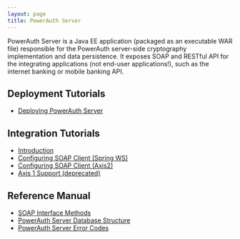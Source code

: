 ```yaml
---
layout: page
title: PowerAuth Server
---
```


PowerAuth Server is a Java EE application (packaged as an executable WAR file) responsible for the PowerAuth server-side cryptography implementation and data persistence. It exposes SOAP and RESTful API for the integrating applications (not end-user applications!), such as the internet banking or mobile banking API.

## Deployment Tutorials

- [Deploying PowerAuth Server](./Deploying-PowerAuth-Server.md)

## Integration Tutorials

- [Introduction](./Using-SOAP-Service-Client.md)
- [Configuring SOAP Client (Spring WS)](./Configuring-SOAP-Client-for-Spring.md)
- [Configuring SOAP Client (Axis2)](./Configuring-SOAP-Client-for-Axis2.md)
- [Axis 1 Support (deprecated)](./Axis-1-Support-(Deprecated).md)

## Reference Manual

- [SOAP Interface Methods](./SOAP-service-methods.md)
- [PowerAuth Server Database Structure](./Database-Structure.md)
- [PowerAuth Server Error Codes](./Server-Error-Codes.md)
